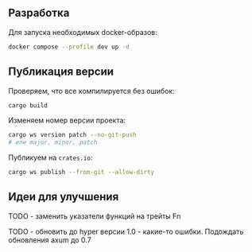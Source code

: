 ## Разработка

Для запуска необходимых docker-образов:

```bash
docker compose --profile dev up -d
```

## Публикация версии

Проверяем, что все компилируется без ошибок:

```bash
cargo build
```

Изменяем номер версии проекта:

```bash
cargo ws version patch --no-git-push
# или major, minor, patch
```

Публикуем на `crates.io`:

```bash
cargo ws publish --from-git --allow-dirty
```

## Идеи для улучшения

TODO - заменить указатели функций на трейты Fn

TODO - обновить до hyper версии 1.0 - какие-то ошибки. Подождать обновления axum до 0.7
